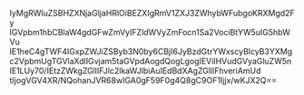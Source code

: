 IyMgRWluZSBHZXNjaGljaHRlOiBEZXIgRmV1ZXJ3ZWhybWFubgoKRXMgd2Fy
IGVpbm1hbCBlaW4gdGFwZmVyIFZldWVyZmFocn1Sa2VociBtYW5uIG5hbWVu
IE1heC4gTWF4IGxpZWJiZSByb3N0by6CBjI6JyBzdGtrYWxscyBlcyB3YXMg
c2VpbmUgTGVlaXdlIGvjam5taGVpdAogdQogLgogIEViIHVudGVyaGluZW5n
IE1LUy70/IEtzZWkgZGllIFJlc2lkaWJlbiAuIEdBdXAgZGllIFhveriAmUd
tIjogVGV4XR/NQohanJVR68wIGA0gF59F0g4Q8gC9OF1Ijjx/wKJX2Q==